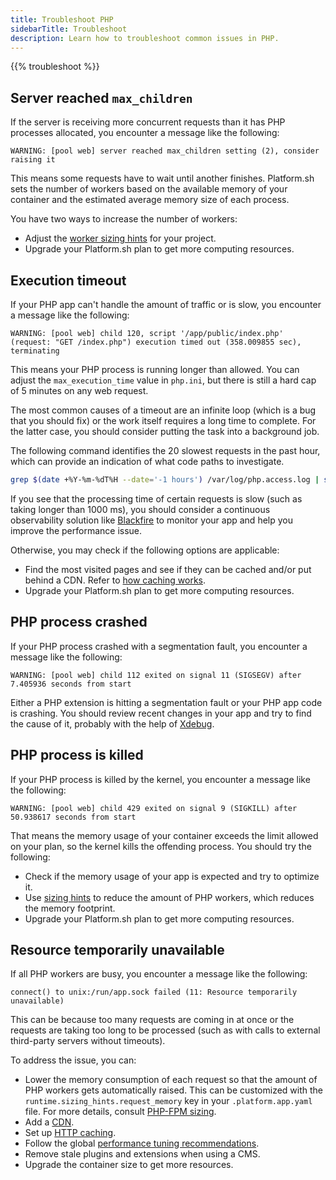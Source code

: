 ```yaml
---
title: Troubleshoot PHP
sidebarTitle: Troubleshoot
description: Learn how to troubleshoot common issues in PHP.
---
```


{{% troubleshoot %}}

## Server reached `max_children`

If the server is receiving more concurrent requests than it has PHP processes allocated,
you encounter a message like the following:

```text {location="/var/log/app.log"}
WARNING: [pool web] server reached max_children setting (2), consider raising it
```

This means some requests have to wait until another finishes.
Platform.sh sets the number of workers based on the available memory of your container
and the estimated average memory size of each process.

You have two ways to increase the number of workers:

- Adjust the [worker sizing hints](./fpm.md) for your project.
- Upgrade your Platform.sh plan to get more computing resources.

## Execution timeout

If your PHP app can't handle the amount of traffic or is slow,
you encounter a message like the following:

```text {location="/var/log/app.log"}
WARNING: [pool web] child 120, script '/app/public/index.php' (request: "GET /index.php") execution timed out (358.009855 sec), terminating
```

This means your PHP process is running longer than allowed.
You can adjust the `max_execution_time` value in `php.ini`,
but there is still a hard cap of 5 minutes on any web request.

The most common causes of a timeout are an infinite loop (which is a bug that you should fix)
or the work itself requires a long time to complete.
For the latter case, you should consider putting the task into a background job.

The following command identifies the 20 slowest requests in the past hour,
which can provide an indication of what code paths to investigate.

```bash
grep $(date +%Y-%m-%dT%H --date='-1 hours') /var/log/php.access.log | sort -k 4 -r -n | head -20
```

If you see that the processing time of certain requests is slow (such as taking longer than 1000&nbsp;ms),
you should consider a continuous observability solution like [Blackfire](../../increase-observability/integrate-observability/blackfire.md)
to monitor your app and help you improve the performance issue.

Otherwise, you may check if the following options are applicable:

- Find the most visited pages and see if they can be cached and/or put behind a CDN.
  Refer to [how caching works](../../define-routes/cache.md).
- Upgrade your Platform.sh plan to get more computing resources.

## PHP process crashed

If your PHP process crashed with a segmentation fault,
you encounter a message like the following:

```text {location="/var/log/app.log"}
WARNING: [pool web] child 112 exited on signal 11 (SIGSEGV) after 7.405936 seconds from start
```

Either a PHP extension is hitting a segmentation fault or your PHP app code is crashing.
You should review recent changes in your app and try to find the cause of it, 
probably with the help of [Xdebug](./xdebug.md).

## PHP process is killed

If your PHP process is killed by the kernel,
you encounter a message like the following:

```text {location="/var/log/app.log"}
WARNING: [pool web] child 429 exited on signal 9 (SIGKILL) after 50.938617 seconds from start
```

That means the memory usage of your container exceeds the limit allowed on your plan, so the kernel kills the offending process.
You should try the following:

- Check if the memory usage of your app is expected and try to optimize it.
- Use [sizing hints](./fpm.md) to reduce the amount of PHP workers, which reduces the memory footprint.
- Upgrade your Platform.sh plan to get more computing resources.

## Resource temporarily unavailable

If all PHP workers are busy,
you encounter a message like the following:

```text {location="/var/log/error.log"}
connect() to unix:/run/app.sock failed (11: Resource temporarily unavailable)
```

This can be because too many requests are coming in at once
or the requests are taking too long to be processed (such as with calls to external third-party servers without timeouts).

To address the issue, you can:

- Lower the memory consumption of each request so that the amount of PHP workers gets automatically raised.
  This can be customized with the `runtime.sizing_hints.request_memory` key in your `.platform.app.yaml` file.
  For more details, consult [PHP-FPM sizing](./fpm.md).
- Add a [CDN](../../domains/cdn/_index.md).
- Set up [HTTP caching](../../bestpractices/http-caching.md).
- Follow the global [performance tuning recommendations](./tuning.md).
- Remove stale plugins and extensions when using a CMS.
- Upgrade the container size to get more resources.
